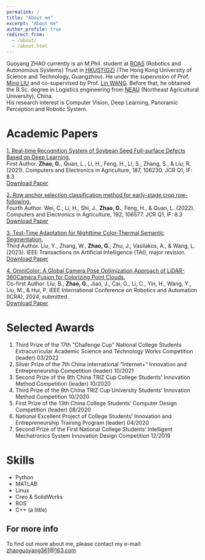 ```yaml
---
permalink: /
title: "About me"
excerpt: "About me"
author_profile: true
redirect_from: 
  - /about/
  - /about.html
---
```


Guoyang ZHAO currently is an M.Phil. student at [ROAS](https://www.hkust-gz.edu.cn/academics/hubs-and-thrust-areas/systems-hub/robotics-and-autonomous-systems/) (Robotics and Autonomous Systems) Trust in [HKUST(GZ)](https://hkust-gz.edu.cn/) (The Hong Kong University of Science and Technology, Guangzhou). He under the supervision of Prof. [Ming LIU](https://seng.hkust.edu.hk/about/people/faculty/ming-liu) and co-supervised by Prof. [Lin WANG](https://facultyprofiles.hkust-gz.edu.cn/faculty-personal-page?id=856). Before that, he obtained the B.Sc. degree in Logistics engineering from [NEAU](https://www.neau.edu.cn/) (Northeast Agricultural University), China. <br>
His research interest is Computer Vision, Deep Learning, Panoramic Perception and Robotic System.

<!-- Education Background
======
<h3><span style="color: rgb(167, 35, 107);"><b>The Hong Kong University of Science and Technology (Guangzhou), China (09/2022 - present)</b></span></h3>
- Master of Philosophy (M.Phil.) <br>
- Major: Robotics and Autonomous Systems <br>
- Grades: 3.567 <br>
<h3><span style="color: rgb(167, 35, 107);"><b>Northeast Agricultural University, China (09/2018 - 06/2022)</b></span></h3>
- Bachelor of Logistics Engineering (Outstanding Graduate) <br>
- Grades ranking: 4/42 <br> -->

<!-- Publications
====== -->

Academic Papers
====== 

<!-- <h3><span style="color: rgb(167, 35, 107);"><b>Academic Papers:</b></span></h3>  -->
[1. Real-time Recognition System of Soybean Seed Full-surface Defects Based on Deep Learning.](https://www.sciencedirect.com/science/article/abs/pii/S0168169921002477)  \
First Author. **Zhao, G.**, Quan, L., Li, H., Feng, H., Li, S., Zhang, S., & Liu, R. (2021). Computers and Electronics in Agriculture, 187, 106230. JCR Q1, IF: 8.3 \
[Download Paper](https://drive.google.com/file/d/1e9GbFJTDqGTGg2nrs4h6A_kRV9-1Uhfn/view)

[2. Row anchor selection classification method for early-stage crop row-following.](https://www.sciencedirect.com/science/article/pii/S0168169921005949)  \
Fourth Author. Wei, C., Li, H., Shi, J., **Zhao, G.**, Feng, H., & Quan, L. (2022). Computers and Electronics in Agriculture, 192, 106577. JCR Q1, IF: 8.3 \
[Download Paper](https://drive.google.com/file/d/1SGTYsMh1vMhl_788ZPZwwfGD7qmYYDlv/view)

[3. Test-Time Adaptation for Nighttime Color-Thermal Semantic Segmentation.](https://ieeexplore.ieee.org/xpl/RecentIssue.jsp?punumber=9078688)  \
Third Author. Liu, Y., Zhang, W., **Zhao, G.**, Zhu, J., Vasilakos, A., & Wang, L. (2023). IEEE Transactions on Artificial Intelligence (TAI), major revision.  \
[Download Paper](https://arxiv.org/pdf/2307.04470.pdf)


[4. OmniColor: A Global Camera Pose Optimization Approach of LiDAR-360Camera Fusion for Colorizing Point Clouds.](https://2024.ieee-icra.org/)  \
Co-first Author. Liu, B., **Zhao, G.**, Jiao, J., Cai, G., Li, C., Yin, H., Wang, Y., Liu, M., & Hui, P. IEEE International Conference on Robotics and Automation (ICRA), 2024, submitted.  \
[Download Paper](https://drive.google.com/file/d/1YiVRoMMubX1pikOf8oRoC5yxftBcIqzZ/view?usp=sharing)

<!-- Liu, B., Zhao, G., Jiao, J., Cai, G., Li, C., Yin, H., Wang, Y., Liu, M., & Hui, P.
Bonan Liu, Guoyang Zhao, Jianhao Jiao, Guang Cai, Chengyang Li, Handi Yin, Yuyang Wang, Ming Liu and Pan Hui -->

Selected Awards
======
<!-- <h3><span style="color: rgb(167, 35, 107);"><b>Selected Awards:</b></span></h3>  -->
1. Third Prize of the 17th "Challenge Cup" National College Students Extracurricular Academic Science and Technology Works Competition (leader) 03/2022 <br>
2. Silver Prize of the 7th China International “Internet+” Innovation and Entrepreneurship Competition (leader) 10/2021  <br>
3. Second Prize of the 8th China TRIZ Cup College Students’ Innovation Method Competition (leader) 10/2020  <br>
4. Third Prize of the 8th China TRIZ Cup University Students’ Innovation Method Competition 10/2020 <br>
5. First Prize of the 13th China College Students’ Computer Design Competition	(leader) 08/2020 <br>
6. National Excellent Project of College Students’ Innovation and Entrepreneurship Training Program (leader) 04/2020 <br>
7. Second Prize of the First National College Students’ Intelligent Mechatronics System Innovation Design Competition 12/2019 <br>

<!-- NEWs!!!
======
Waiting for updates! -->

Skills
======
- Python
- MATLAB
- Linux
- Creo & SolidWorks
- ROS
- C++ (a little)


For more info
------
To find out more about me, please contact my e-mail: zhaoguoyang361@163.com
